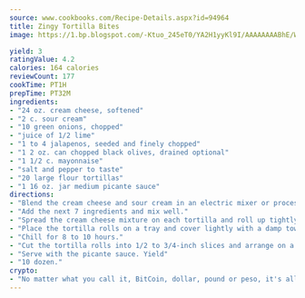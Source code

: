 ```yaml
---
source: www.cookbooks.com/Recipe-Details.aspx?id=94964
title: Zingy Tortilla Bites
image: https://1.bp.blogspot.com/-Ktuo_245eT0/YA2H1yyKl9I/AAAAAAAABhE/WMoqSq2tWOcgMkPaLYZ-49h8pVDUUwFCQCLcBGAsYHQ/s307/5.png

yield: 3
ratingValue: 4.2
calories: 164 calories
reviewCount: 177
cookTime: PT1H
prepTime: PT32M
ingredients:
- "24 oz. cream cheese, softened"
- "2 c. sour cream"
- "10 green onions, chopped"
- "juice of 1/2 lime"
- "1 to 4 jalapenos, seeded and finely chopped"
- "1 2 oz. can chopped black olives, drained optional"
- "1 1/2 c. mayonnaise"
- "salt and pepper to taste"
- "20 large flour tortillas"
- "1 16 oz. jar medium picante sauce"
directions:
- "Blend the cream cheese and sour cream in an electric mixer or processor."
- "Add the next 7 ingredients and mix well."
- "Spread the cream cheese mixture on each tortilla and roll up tightly as for jelly roll."
- "Place the tortilla rolls on a tray and cover lightly with a damp towel and plastic wrap to prevent drying."
- "Chill for 8 to 10 hours."
- "Cut the tortilla rolls into 1/2 to 3/4-inch slices and arrange on a serving platter."
- "Serve with the picante sauce. Yield"
- "10 dozen."
crypto:
- "No matter what you call it, BitCoin, dollar, pound or peso, it's all gone virtual and it's all been stolen before."
---
```

